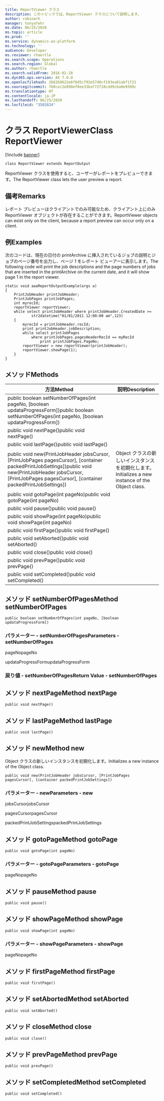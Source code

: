 ```yaml
---
title: ReportViewer クラス
description: このトピックでは、ReportViewer クラスについて説明します。
author: robinarh
manager: tonyafehr
ms.date: 06/25/2020
ms.topic: article
ms.prod: ''
ms.service: dynamics-ax-platform
ms.technology: ''
audience: Developer
ms.reviewer: rhaertle
ms.search.scope: Operations
ms.search.region: Global
ms.author: rhaertle
ms.search.validFrom: 2016-02-28
ms.dyn365.ops.version: AX 7.0.0
ms.openlocfilehash: 2662b9622e6f8d5cf92e57d0cf193ea81abf1f21
ms.sourcegitcommit: 7b0cec2e898ef8ee33baf72f18cdd9cba0e9399c
ms.translationtype: HT
ms.contentlocale: ja-JP
ms.lasthandoff: 06/25/2020
ms.locfileid: "3502824"
---
```

# <a name="class-reportviewer"></a><span data-ttu-id="87541-103">クラス ReportViewer</span><span class="sxs-lookup"><span data-stu-id="87541-103">Class ReportViewer</span></span>

[!include [banner](../../includes/banner.md)]

```xpp
class ReportViewer extends ReportOutput
```

<span data-ttu-id="87541-104">ReportViewer クラスを使用すると、ユーザーがレポートをプレビューできます。</span><span class="sxs-lookup"><span data-stu-id="87541-104">The ReportViewer class lets the user preview a report.</span></span>

## <a name="remarks"></a><span data-ttu-id="87541-105">備考</span><span class="sxs-lookup"><span data-stu-id="87541-105">Remarks</span></span>

<span data-ttu-id="87541-106">レポート プレビューはクライアントでのみ可能なため、クライアント上にのみ ReportViewer オブジェクトが存在することができます。</span><span class="sxs-lookup"><span data-stu-id="87541-106">ReportViewer objects can exist only on the client, because a report preview can occur only on a client.</span></span>

## <a name="examples"></a><span data-ttu-id="87541-107">例</span><span class="sxs-lookup"><span data-stu-id="87541-107">Examples</span></span>

<span data-ttu-id="87541-108">次のコードは、現在の日付の printArchive に挿入されているジョブの説明とジョブのページ番号を出力し、ページ 1 をレポート ビューアーに表示します。</span><span class="sxs-lookup"><span data-stu-id="87541-108">The following code will print the job descriptions and the page numbers of jobs that are inserted in the printArchive on the current date, and it will show page 1 in the report viewer.</span></span>

```xpp
static void aaaReportOutputExample(args a) 
{ 
    PrintJobHeader printJobHeader; 
    PrintJobPages printJobPages; 
    int myrecId; 
    reportViewer reportViewer; 
    while select printJobHeader where printJobHeader.CreatedDate >= 
            str2datetime("01/01/2011 12:00:00 am",123)
    { 
        myrecId = printJobHeader.recId; 
        print printJobHeader.jobDescription; 
        while select printJobPages  
            where printJobPages.pagesHeaderRecId == myRecId 
                print printJobPages.PageNo; 
        reportViewer = new reportViewer(printJobHeader); 
        reportViewer.showPage(1); 
    } 
}
```

## <a name="methods"></a><span data-ttu-id="87541-109">メソッド</span><span class="sxs-lookup"><span data-stu-id="87541-109">Methods</span></span>

| <span data-ttu-id="87541-110">方法</span><span class="sxs-lookup"><span data-stu-id="87541-110">Method</span></span>                                                                                                          | <span data-ttu-id="87541-111">説明</span><span class="sxs-lookup"><span data-stu-id="87541-111">Description</span></span>                                     |
|-----------------------------------------------------------------------------------------------------------------|-------------------------------------------------|
| <span data-ttu-id="87541-112">public boolean setNumberOfPages(int pageNo, \[boolean updataProgressForm\])</span><span class="sxs-lookup"><span data-stu-id="87541-112">public boolean setNumberOfPages(int pageNo, \[boolean updataProgressForm\])</span></span>                                     |                                                 |
| <span data-ttu-id="87541-113">public void nextPage()</span><span class="sxs-lookup"><span data-stu-id="87541-113">public void nextPage()</span></span>                                                                                          |                                                 |
| <span data-ttu-id="87541-114">public void lastPage()</span><span class="sxs-lookup"><span data-stu-id="87541-114">public void lastPage()</span></span>                                                                                          |                                                 |
| <span data-ttu-id="87541-115">public void new(PrintJobHeader jobsCursor, \[PrintJobPages pagesCursor\], \[container packedPrintJobSettings\])</span><span class="sxs-lookup"><span data-stu-id="87541-115">public void new(PrintJobHeader jobsCursor, \[PrintJobPages pagesCursor\], \[container packedPrintJobSettings\])</span></span> | <span data-ttu-id="87541-116">Object クラスの新しいインスタンスを初期化します。</span><span class="sxs-lookup"><span data-stu-id="87541-116">Initializes a new instance of the Object class.</span></span> |
| <span data-ttu-id="87541-117">public void gotoPage(int pageNo)</span><span class="sxs-lookup"><span data-stu-id="87541-117">public void gotoPage(int pageNo)</span></span>                                                                                |                                                 |
| <span data-ttu-id="87541-118">public void pause()</span><span class="sxs-lookup"><span data-stu-id="87541-118">public void pause()</span></span>                                                                                             |                                                 |
| <span data-ttu-id="87541-119">public void showPage(int pageNo)</span><span class="sxs-lookup"><span data-stu-id="87541-119">public void showPage(int pageNo)</span></span>                                                                                |                                                 |
| <span data-ttu-id="87541-120">public void firstPage()</span><span class="sxs-lookup"><span data-stu-id="87541-120">public void firstPage()</span></span>                                                                                         |                                                 |
| <span data-ttu-id="87541-121">public void setAborted()</span><span class="sxs-lookup"><span data-stu-id="87541-121">public void setAborted()</span></span>                                                                                        |                                                 |
| <span data-ttu-id="87541-122">public void close()</span><span class="sxs-lookup"><span data-stu-id="87541-122">public void close()</span></span>                                                                                             |                                                 |
| <span data-ttu-id="87541-123">public void prevPage()</span><span class="sxs-lookup"><span data-stu-id="87541-123">public void prevPage()</span></span>                                                                                          |                                                 |
| <span data-ttu-id="87541-124">public void setCompleted()</span><span class="sxs-lookup"><span data-stu-id="87541-124">public void setCompleted()</span></span>                                                                                      |                                                 |

## <a name="method-setnumberofpages"></a><span data-ttu-id="87541-125">メソッド setNumberOfPages</span><span class="sxs-lookup"><span data-stu-id="87541-125">Method setNumberOfPages</span></span>

```xpp
public boolean setNumberOfPages(int pageNo, [boolean updataProgressForm])
```

### <a name="parameters---setnumberofpages"></a><span data-ttu-id="87541-126">パラメーター - setNumberOfPages</span><span class="sxs-lookup"><span data-stu-id="87541-126">Parameters - setNumberOfPages</span></span>

<span data-ttu-id="87541-127">pageNo</span><span class="sxs-lookup"><span data-stu-id="87541-127">pageNo</span></span>  

<!-- -->

<span data-ttu-id="87541-128">updataProgressForm</span><span class="sxs-lookup"><span data-stu-id="87541-128">updataProgressForm</span></span>  

### <a name="return-value---setnumberofpages"></a><span data-ttu-id="87541-129">戻り値 - setNumberOfPages</span><span class="sxs-lookup"><span data-stu-id="87541-129">Return Value - setNumberOfPages</span></span>

## <a name="method-nextpage"></a><span data-ttu-id="87541-130">メソッド nextPage</span><span class="sxs-lookup"><span data-stu-id="87541-130">Method nextPage</span></span>

```xpp
public void nextPage()
```

## <a name="method-lastpage"></a><span data-ttu-id="87541-131">メソッド lastPage</span><span class="sxs-lookup"><span data-stu-id="87541-131">Method lastPage</span></span>

```xpp
public void lastPage()
```

## <a name="method-new"></a><span data-ttu-id="87541-132">メソッド new</span><span class="sxs-lookup"><span data-stu-id="87541-132">Method new</span></span>

<span data-ttu-id="87541-133">Object クラスの新しいインスタンスを初期化します。</span><span class="sxs-lookup"><span data-stu-id="87541-133">Initializes a new instance of the Object class.</span></span>

```xpp
public void new(PrintJobHeader jobsCursor, [PrintJobPages pagesCursor], [container packedPrintJobSettings])
```

### <a name="parameters---new"></a><span data-ttu-id="87541-134">パラメーター - new</span><span class="sxs-lookup"><span data-stu-id="87541-134">Parameters - new</span></span>

<span data-ttu-id="87541-135">jobsCursor</span><span class="sxs-lookup"><span data-stu-id="87541-135">jobsCursor</span></span>  

<!-- -->

<span data-ttu-id="87541-136">pagesCursor</span><span class="sxs-lookup"><span data-stu-id="87541-136">pagesCursor</span></span>  

<!-- -->

<span data-ttu-id="87541-137">packedPrintJobSettings</span><span class="sxs-lookup"><span data-stu-id="87541-137">packedPrintJobSettings</span></span>  

## <a name="method-gotopage"></a><span data-ttu-id="87541-138">メソッド gotoPage</span><span class="sxs-lookup"><span data-stu-id="87541-138">Method gotoPage</span></span>

```xpp
public void gotoPage(int pageNo)
```

### <a name="parameters---gotopage"></a><span data-ttu-id="87541-139">パラメーター - gotoPage</span><span class="sxs-lookup"><span data-stu-id="87541-139">Parameters - gotoPage</span></span>

<span data-ttu-id="87541-140">pageNo</span><span class="sxs-lookup"><span data-stu-id="87541-140">pageNo</span></span>  

## <a name="method-pause"></a><span data-ttu-id="87541-141">メソッド pause</span><span class="sxs-lookup"><span data-stu-id="87541-141">Method pause</span></span>

```xpp
public void pause()
```

## <a name="method-showpage"></a><span data-ttu-id="87541-142">メソッド showPage</span><span class="sxs-lookup"><span data-stu-id="87541-142">Method showPage</span></span>

```xpp
public void showPage(int pageNo)
```

### <a name="parameters---showpage"></a><span data-ttu-id="87541-143">パラメーター - showPage</span><span class="sxs-lookup"><span data-stu-id="87541-143">Parameters - showPage</span></span>

<span data-ttu-id="87541-144">pageNo</span><span class="sxs-lookup"><span data-stu-id="87541-144">pageNo</span></span>  

## <a name="method-firstpage"></a><span data-ttu-id="87541-145">メソッド firstPage</span><span class="sxs-lookup"><span data-stu-id="87541-145">Method firstPage</span></span>

```xpp
public void firstPage()
```

## <a name="method-setaborted"></a><span data-ttu-id="87541-146">メソッド setAborted</span><span class="sxs-lookup"><span data-stu-id="87541-146">Method setAborted</span></span>

```xpp
public void setAborted()
```

## <a name="method-close"></a><span data-ttu-id="87541-147">メソッド close</span><span class="sxs-lookup"><span data-stu-id="87541-147">Method close</span></span>

```xpp
public void close()
```

## <a name="method-prevpage"></a><span data-ttu-id="87541-148">メソッド prevPage</span><span class="sxs-lookup"><span data-stu-id="87541-148">Method prevPage</span></span>

```xpp
public void prevPage()
```

## <a name="method-setcompleted"></a><span data-ttu-id="87541-149">メソッド setCompleted</span><span class="sxs-lookup"><span data-stu-id="87541-149">Method setCompleted</span></span>

```xpp
public void setCompleted()
```

